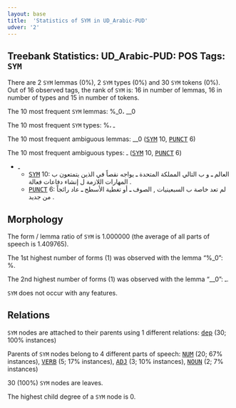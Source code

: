 ```yaml
---
layout: base
title:  'Statistics of SYM in UD_Arabic-PUD'
udver: '2'
---
```


## Treebank Statistics: UD_Arabic-PUD: POS Tags: `SYM`

There are 2 `SYM` lemmas (0%), 2 `SYM` types (0%) and 30 `SYM` tokens (0%).
Out of 16 observed tags, the rank of `SYM` is: 16 in number of lemmas, 16 in number of types and 15 in number of tokens.

The 10 most frequent `SYM` lemmas: %_0، __0

The 10 most frequent `SYM` types:  %، ـ

The 10 most frequent ambiguous lemmas: __0 (<tt><a href="ar_pud-pos-SYM.html">SYM</a></tt> 10, <tt><a href="ar_pud-pos-PUNCT.html">PUNCT</a></tt> 6)

The 10 most frequent ambiguous types:  ـ (<tt><a href="ar_pud-pos-SYM.html">SYM</a></tt> 10, <tt><a href="ar_pud-pos-PUNCT.html">PUNCT</a></tt> 6)


* ـ
  * <tt><a href="ar_pud-pos-SYM.html">SYM</a></tt> 10: العالم <b>ـ</b> و ب التالي المملكة المتحدة <b>ـ</b> يواجه نقصاً في الذين يتمتعون ب المهارات اللازمة ل إنشاء دفاعات فعالة .
  * <tt><a href="ar_pud-pos-PUNCT.html">PUNCT</a></tt> 6: لم تعد خاصة ب السبعينيات , الصوف <b>ـ</b> أو تغطية الأسطح <b>ـ</b> عاد رائجاً من جديد .

## Morphology

The form / lemma ratio of `SYM` is 1.000000 (the average of all parts of speech is 1.409765).

The 1st highest number of forms (1) was observed with the lemma “%_0”: %.

The 2nd highest number of forms (1) was observed with the lemma “__0”: ـ.

`SYM` does not occur with any features.


## Relations

`SYM` nodes are attached to their parents using 1 different relations: <tt><a href="ar_pud-dep-dep.html">dep</a></tt> (30; 100% instances)

Parents of `SYM` nodes belong to 4 different parts of speech: <tt><a href="ar_pud-pos-NUM.html">NUM</a></tt> (20; 67% instances), <tt><a href="ar_pud-pos-VERB.html">VERB</a></tt> (5; 17% instances), <tt><a href="ar_pud-pos-ADJ.html">ADJ</a></tt> (3; 10% instances), <tt><a href="ar_pud-pos-NOUN.html">NOUN</a></tt> (2; 7% instances)

30 (100%) `SYM` nodes are leaves.

The highest child degree of a `SYM` node is 0.


